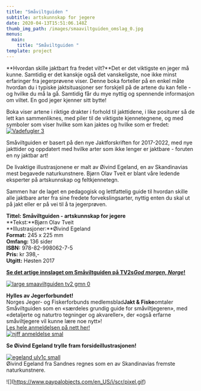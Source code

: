 ```yaml
---
title: "Småviltguiden "
subtitle: artskunnskap for jegere
date: 2020-04-13T15:51:06.148Z
thumb_img_path: /images/smaaviltguiden_omslag_0.jpg
menus:
  main:
    title: "Småviltguiden "
template: project
---
```

**Hvordan skille jaktbart fra fredet vilt?**Det er det viktigste en jeger må kunne. Samtidig er det kanskje også det vanskeligste, noe ikke minst erfaringer fra jegerprøvene viser. Denne boka forteller på en enkel måte hvordan du i typiske jaktsituasjoner ser forskjell på de artene du kan felle - og hvilke du må la gå. Samtidig får du mye nyttig og spennende informasjon om viltet. En god jeger kjenner sitt bytte!

Boka viser artene i riktige drakter i forhold til jakttidene, i like positurer så de lett kan sammenliknes, med piler til de viktigste kjennetegnene, og med symboler som viser hvilke som kan jaktes og hvilke som er fredet:\
[![Vadefugler 3](https://ornforlag.no/static/a1d66b4fa7404a9223a59779e17e47af/4b190/vadere_oppslag4b.jpg "Vadefugler 3")](https://ornforlag.no/static/a1d66b4fa7404a9223a59779e17e47af/e5166/vadere_oppslag4b.jpg)

Småviltguiden er basert på den nye Jaktforskriften for 2017-2022, med nye jakttider og oppdatert med hvilke arter som ikke lenger er jaktbare - foruten en ny jaktbar art!

De livaktige illustrasjonene er malt av Øivind Egeland, en av Skandinavias mest begavede naturkunstnere. Bjørn Olav Tveit er blant våre ledende eksperter på artskunnskap og feltkjennetegn.

Sammen har de laget en pedagogisk og lettfattelig guide til hvordan skille alle jaktbare arter fra sine fredete forvekslingsarter, nyttig enten du skal ut på jakt eller er på vei til å ta jegerprøven.

**Tittel: Småviltguiden - artskunnskap for jegere**\
**Tekst:**Bjørn Olav Tveit\
**Illustrasjoner:**Øivind Egeland\
**Format:** 245 x 225 mm\
**Omfang:** 136 sider\
**ISBN:** 978-82-998062-7-5\
**Pris:** kr 398,-\
**Utgitt:** Høsten 2017

**[Se det artige innslaget om Småviltguiden på TV2s*God morgen, Norge*!](http://www.tv2.no/v/1236888/)**

[![large smaaviltguiden tv2 gmn 0](https://ornforlag.no/static/d9e9601059d5cd8385fd230c92ee4c52/4ec73/large_smaaviltguiden_tv2_gmn_0.jpg "large smaaviltguiden tv2 gmn 0")](http://www.tv2.no/v/1236888/)

**Hylles av Jegerforbundet!**\
Norges Jeger- og Fiskerforbunds medlemsblad**Jakt & Fiske**omtaler Småviltguiden som en «særdeles grundig guide for småviltjegeren», med «detaljerte og naturtro tegninger og akvareller», der «også erfarne småviltjegere vil kunne lære noe nytt»!\
[Les hele anmeldelsen på nett her!\
![njff anmeldelse smal](https://ornforlag.no/static/930aa10671543e48a45e339d753d3b71/bec10/njff-anmeldelse_smal.jpg "njff anmeldelse smal")](https://www.njff.no/tema/jaktogfiske/Sider/Grundig-guide-for-smaviltjegeren.aspx)

**Se Øivind Egeland trylle fram forsideillustrasjonen!**

[![egeland ulv1c small](https://ornforlag.no/static/3419ff581422e92e78bee5cf216d9718/41099/egeland_ulv1c_small.jpg "egeland ulv1c small")](https://ornforlag.no/static/3419ff581422e92e78bee5cf216d9718/41099/egeland_ulv1c_small.jpg)\
Øivind Egeland fra Sandnes regnes som en av Skandinavias fremste naturkunstnere.

!\[](https://www.paypalobjects.com/en_US/i/scr/pixel.gif)